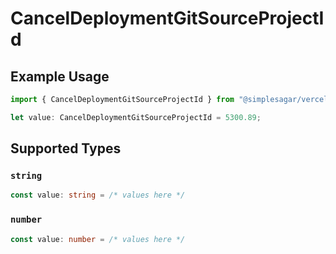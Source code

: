 # CancelDeploymentGitSourceProjectId

## Example Usage

```typescript
import { CancelDeploymentGitSourceProjectId } from "@simplesagar/vercel/models/canceldeploymentop.js";

let value: CancelDeploymentGitSourceProjectId = 5300.89;
```

## Supported Types

### `string`

```typescript
const value: string = /* values here */
```

### `number`

```typescript
const value: number = /* values here */
```

